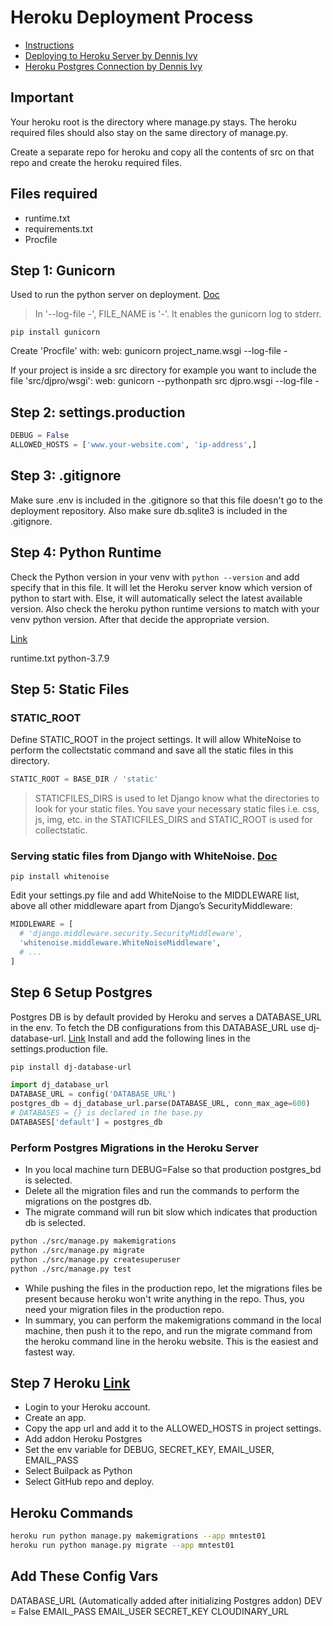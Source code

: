 # Heroku Deployment Process

- [Instructions](https://devcenter.heroku.com/articles/deploying-python)
- [Deploying to Heroku Server by Dennis Ivy](https://youtu.be/kBwhtEIXGII)
- [Heroku Postgres Connection by Dennis Ivy](https://youtu.be/TFFtDLZnbSs)

## Important

Your heroku root is the directory where manage.py stays. The heroku required files should also stay on the same directory of manage.py.

Create a separate repo for heroku and copy all the contents of src on that repo and create the heroku required files.

## Files required

- runtime.txt
- requirements.txt
- Procfile

## Step 1: Gunicorn

Used to run the python server on deployment. [Doc](https://docs.gunicorn.org/en/latest/settings.html)
> In '--log-file -', FILE_NAME is '-'. It enables the gunicorn log to stderr.

`pip install gunicorn`

Create 'Procfile' with:
web: gunicorn project_name.wsgi --log-file -

If your project is inside a src directory for example you want to include the file 'src/djpro/wsgi':
web: gunicorn --pythonpath src djpro.wsgi --log-file -

## Step 2: settings.production

```python
DEBUG = False
ALLOWED_HOSTS = ['www.your-website.com', 'ip-address',]
```

## Step 3: .gitignore

Make sure .env is included in the .gitignore so that this file doesn't go to the deployment repository.
Also make sure db.sqlite3 is included in the .gitignore.

## Step 4: Python Runtime

Check the Python version in your venv with `python --version` and add specify that in this file. It will let the Heroku server know which version of python to start with. Else, it will automatically select the latest available version.
Also check the heroku python runtime versions to match with your venv python version. After that decide the appropriate version.

[Link](https://devcenter.heroku.com/articles/python-support#specifying-a-python-version)

runtime.txt
python-3.7.9

## Step 5: Static Files

### STATIC_ROOT

Define STATIC_ROOT in the project settings. It will allow WhiteNoise to perform the collectstatic command and save all the static files in this directory.

```python
STATIC_ROOT = BASE_DIR / 'static'
```

> STATICFILES_DIRS is used to let Django know what the directories to look for your static files. You save your necessary static files i.e. css, js, img, etc. in the STATICFILES_DIRS and STATIC_ROOT is used for collectstatic.

### Serving static files from Django with WhiteNoise. [Doc](http://whitenoise.evans.io/en/stable/)

`pip install whitenoise`

Edit your settings.py file and add WhiteNoise to the MIDDLEWARE list, above all other middleware apart from Django’s SecurityMiddleware:

```python
MIDDLEWARE = [
  # 'django.middleware.security.SecurityMiddleware',
  'whitenoise.middleware.WhiteNoiseMiddleware',
  # ...
]
```

## Step 6 Setup Postgres

Postgres DB is by default provided by Heroku and serves a DATABASE_URL in the env.
To fetch the DB configurations from this DATABASE_URL use dj-database-url. [Link](https://pypi.org/project/dj-database-url/)
Install and add the following lines in the settings.production file.

```bash
pip install dj-database-url
```

```python
import dj_database_url
DATABASE_URL = config('DATABASE_URL')
postgres_db = dj_database_url.parse(DATABASE_URL, conn_max_age=600)
# DATABASES = {} is declared in the base.py
DATABASES['default'] = postgres_db
```

### Perform Postgres Migrations in the Heroku Server

- In you local machine turn DEBUG=False so that production postgres_bd is selected.
- Delete all the migration files and run the commands to perform the migrations on the postgres db.
- The migrate command will run bit slow which indicates that production db is selected.

```bash
python ./src/manage.py makemigrations
python ./src/manage.py migrate
python ./src/manage.py createsuperuser
python ./src/manage.py test
```

- While pushing the files in the production repo, let the migrations files be present because heroku won't write anything in the repo. Thus, you need your migration files in the production repo.
- In summary, you can perform the makemigrations command in the local machine, then push it to the repo, and run the migrate command from the heroku command line in the heroku website. This is the easiest and fastest way.

## Step 7 Heroku [Link](https://www.heroku.com/)

- Login to your Heroku account.
- Create an app.
- Copy the app url and add it to the ALLOWED_HOSTS in project settings.
- Add addon Heroku Postgres
- Set the env variable for DEBUG, SECRET_KEY, EMAIL_USER, EMAIL_PASS
- Select Builpack as Python
- Select GitHub repo and deploy.

## Heroku Commands

```bash
heroku run python manage.py makemigrations --app mntest01
heroku run python manage.py migrate --app mntest01
```

## Add These Config Vars

DATABASE_URL (Automatically added after initializing Postgres addon)
DEV = False
EMAIL_PASS
EMAIL_USER
SECRET_KEY
CLOUDINARY_URL
